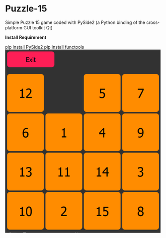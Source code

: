 # Puzzle-15
Simple Puzzle 15 game coded with PySide2 (a Python binding of the cross-platform GUI toolkit Qt)

<p><b>Install Requirement</b></p>
pip install PySide2
pip install functools

<img src="images/puzzle15-view.png" width="500">
